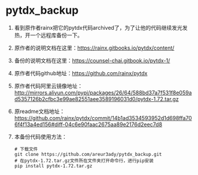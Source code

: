 # pytdx_backup

1. 看到原作者rainx把它的pytdx代码archived了，为了让他的代码继续发光发热，开一个远程库备份一下。

2. 原作者的说明文档在这里：https://rainx.gitbooks.io/pytdx/content/

3. 备份的说明文档在这里：https://counsel-chai.gitbook.io/pytdx-1/

4. 原作者代码github地址：https://github.com/rainx/pytdx

5. 原作者代码阿里云镜像地址：http://mirrors.aliyun.com/pypi/packages/26/64/588bd37a7f531f8e059ad5357126b2cfbc3e99ae82551aee3589196031d0/pytdx-1.72.tar.gz

6. 原readme文档地址：https://github.com/rainx/pytdx/commit/14b1ad3534593952d1d698ffa706f4f13a4ed156#diff-04c6e90faac2675aa89e2176d2eec7d8

7. 本备份代码使用方法：

   ```git
   # 下载文件
   git clone https://github.com/areur3ady/pytdx_backup.git
   # 在pytdx-1.72.tar.gz文件所在文件夹打开命令行，进行pip安装
   pip install pytdx-1.72.tar.gz
   ```

   